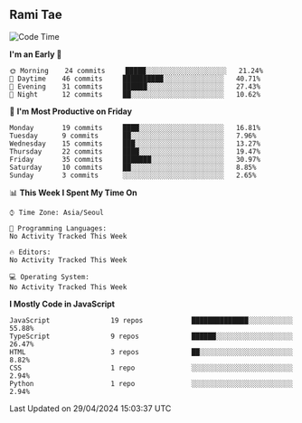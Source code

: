 ## Rami Tae

<!--START_SECTION:waka-->
![Code Time](http://img.shields.io/badge/Code%20Time-1%2C368%20hrs%2024%20mins-blue)

**I'm an Early 🐤** 

```text
🌞 Morning    24 commits     █████░░░░░░░░░░░░░░░░░░░░   21.24% 
🌆 Daytime    46 commits     ██████████░░░░░░░░░░░░░░░   40.71% 
🌃 Evening    31 commits     ██████░░░░░░░░░░░░░░░░░░░   27.43% 
🌙 Night      12 commits     ██░░░░░░░░░░░░░░░░░░░░░░░   10.62%

```
📅 **I'm Most Productive on Friday** 

```text
Monday       19 commits     ████░░░░░░░░░░░░░░░░░░░░░   16.81% 
Tuesday      9 commits      ██░░░░░░░░░░░░░░░░░░░░░░░   7.96% 
Wednesday    15 commits     ███░░░░░░░░░░░░░░░░░░░░░░   13.27% 
Thursday     22 commits     ████░░░░░░░░░░░░░░░░░░░░░   19.47% 
Friday       35 commits     ███████░░░░░░░░░░░░░░░░░░   30.97% 
Saturday     10 commits     ██░░░░░░░░░░░░░░░░░░░░░░░   8.85% 
Sunday       3 commits      ░░░░░░░░░░░░░░░░░░░░░░░░░   2.65%

```


📊 **This Week I Spent My Time On** 

```text
⌚︎ Time Zone: Asia/Seoul

💬 Programming Languages: 
No Activity Tracked This Week

🔥 Editors: 
No Activity Tracked This Week

💻 Operating System: 
No Activity Tracked This Week

```

**I Mostly Code in JavaScript** 

```text
JavaScript               19 repos            ██████████████░░░░░░░░░░░   55.88% 
TypeScript               9 repos             ██████░░░░░░░░░░░░░░░░░░░   26.47% 
HTML                     3 repos             ██░░░░░░░░░░░░░░░░░░░░░░░   8.82% 
CSS                      1 repo              ░░░░░░░░░░░░░░░░░░░░░░░░░   2.94% 
Python                   1 repo              ░░░░░░░░░░░░░░░░░░░░░░░░░   2.94%

```



 Last Updated on 29/04/2024 15:03:37 UTC
<!--END_SECTION:waka-->
